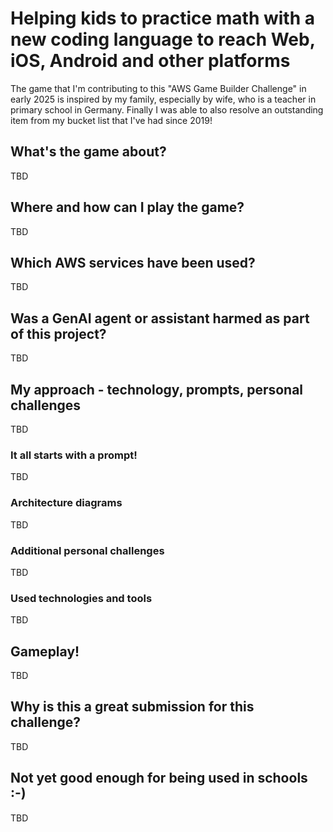 # Helping kids to practice math with a new coding language to reach Web, iOS, Android and other platforms

The game that I'm contributing to this "AWS Game Builder Challenge" in early 2025 is inspired by my family, especially by wife, who is a teacher in primary school in Germany. Finally I was able to also resolve an outstanding item from my bucket list that I've had since 2019!

## What's the game about?

TBD

## Where and how can I play the game?

TBD

## Which AWS services have been used?

TBD

## Was a GenAI agent or assistant harmed as part of this project?

TBD

## My approach - technology, prompts, personal challenges

TBD

### It all starts with a prompt!

TBD

### Architecture diagrams

TBD

### Additional personal challenges

TBD

### Used technologies and tools

TBD

## Gameplay!

TBD

## Why is this a great submission for this challenge?

TBD

## Not yet good enough for being used in schools :-)

TBD